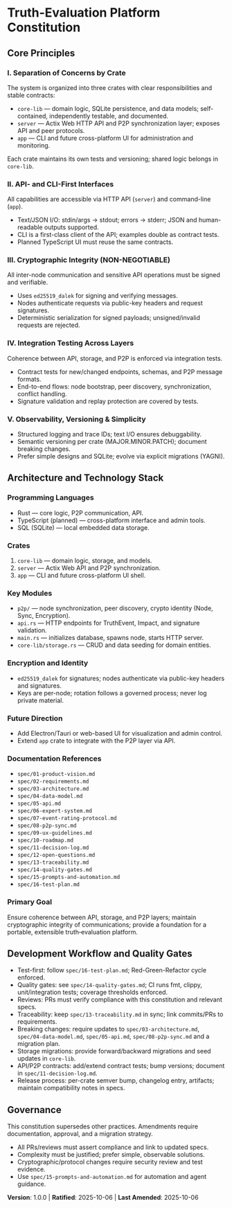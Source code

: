 # Truth-Evaluation Platform Constitution

## Core Principles

### I. Separation of Concerns by Crate
The system is organized into three crates with clear responsibilities and stable contracts:
- `core-lib` — domain logic, SQLite persistence, and data models; self-contained, independently testable, and documented.
- `server` — Actix Web HTTP API and P2P synchronization layer; exposes API and peer protocols.
- `app` — CLI and future cross-platform UI for administration and monitoring.

Each crate maintains its own tests and versioning; shared logic belongs in `core-lib`.

### II. API- and CLI-First Interfaces
All capabilities are accessible via HTTP API (`server`) and command-line (`app`).
- Text/JSON I/O: stdin/args → stdout; errors → stderr; JSON and human-readable outputs supported.
- CLI is a first-class client of the API; examples double as contract tests.
- Planned TypeScript UI must reuse the same contracts.

### III. Cryptographic Integrity (NON-NEGOTIABLE)
All inter-node communication and sensitive API operations must be signed and verifiable.
- Uses `ed25519_dalek` for signing and verifying messages.
- Nodes authenticate requests via public-key headers and request signatures.
- Deterministic serialization for signed payloads; unsigned/invalid requests are rejected.

### IV. Integration Testing Across Layers
Coherence between API, storage, and P2P is enforced via integration tests.
- Contract tests for new/changed endpoints, schemas, and P2P message formats.
- End-to-end flows: node bootstrap, peer discovery, synchronization, conflict handling.
- Signature validation and replay protection are covered by tests.

### V. Observability, Versioning & Simplicity
- Structured logging and trace IDs; text I/O ensures debuggability.
- Semantic versioning per crate (MAJOR.MINOR.PATCH); document breaking changes.
- Prefer simple designs and SQLite; evolve via explicit migrations (YAGNI).

## Architecture and Technology Stack

### Programming Languages
- Rust — core logic, P2P communication, API.
- TypeScript (planned) — cross-platform interface and admin tools.
- SQL (SQLite) — local embedded data storage.

### Crates
1. `core-lib` — domain logic, storage, and models.
2. `server` — Actix Web API and P2P synchronization.
3. `app` — CLI and future cross-platform UI shell.

### Key Modules
- `p2p/` — node synchronization, peer discovery, crypto identity (Node, Sync, Encryption).
- `api.rs` — HTTP endpoints for TruthEvent, Impact, and signature validation.
- `main.rs` — initializes database, spawns node, starts HTTP server.
- `core-lib/storage.rs` — CRUD and data seeding for domain entities.

### Encryption and Identity
- `ed25519_dalek` for signatures; nodes authenticate via public-key headers and signatures.
- Keys are per-node; rotation follows a governed process; never log private material.

### Future Direction
- Add Electron/Tauri or web-based UI for visualization and admin control.
- Extend `app` crate to integrate with the P2P layer via API.

### Documentation References
- `spec/01-product-vision.md`
- `spec/02-requirements.md`
- `spec/03-architecture.md`
- `spec/04-data-model.md`
- `spec/05-api.md`
- `spec/06-expert-system.md`
- `spec/07-event-rating-protocol.md`
- `spec/08-p2p-sync.md`
- `spec/09-ux-guidelines.md`
- `spec/10-roadmap.md`
- `spec/11-decision-log.md`
- `spec/12-open-questions.md`
- `spec/13-traceability.md`
- `spec/14-quality-gates.md`
- `spec/15-prompts-and-automation.md`
- `spec/16-test-plan.md`

### Primary Goal
Ensure coherence between API, storage, and P2P layers; maintain cryptographic integrity of communications; provide a foundation for a portable, extensible truth‑evaluation platform.

## Development Workflow and Quality Gates

- Test-first: follow `spec/16-test-plan.md`; Red-Green-Refactor cycle enforced.
- Quality gates: see `spec/14-quality-gates.md`; CI runs fmt, clippy, unit/integration tests; coverage thresholds enforced.
- Reviews: PRs must verify compliance with this constitution and relevant specs.
- Traceability: keep `spec/13-traceability.md` in sync; link commits/PRs to requirements.
- Breaking changes: require updates to `spec/03-architecture.md`, `spec/04-data-model.md`, `spec/05-api.md`, `spec/08-p2p-sync.md` and a migration plan.
- Storage migrations: provide forward/backward migrations and seed updates in `core-lib`.
- API/P2P contracts: add/extend contract tests; bump versions; document in `spec/11-decision-log.md`.
- Release process: per-crate semver bump, changelog entry, artifacts; maintain compatibility notes in specs.

## Governance

This constitution supersedes other practices. Amendments require documentation, approval, and a migration strategy.
- All PRs/reviews must assert compliance and link to updated specs.
- Complexity must be justified; prefer simple, observable solutions.
- Cryptographic/protocol changes require security review and test evidence.
- Use `spec/15-prompts-and-automation.md` for automation and agent guidance.

**Version**: 1.0.0 | **Ratified**: 2025-10-06 | **Last Amended**: 2025-10-06

